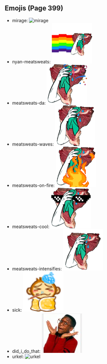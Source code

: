 
## Emojis (Page 399)

* mirage: ![mirage](output/mirage)
* nyan-meatsweats: ![nyan-meatsweats](output/nyan-meatsweats.gif)
* meatsweats-da: ![meatsweats-da](output/meatsweats-da.png)
* meatsweats-waves: ![meatsweats-waves](output/meatsweats-waves.gif)
* meatsweats-on-fire: ![meatsweats-on-fire](output/meatsweats-on-fire.gif)
* meatsweats-cool: ![meatsweats-cool](output/meatsweats-cool.png)
* meatsweats-intensifies: ![meatsweats-intensifies](output/meatsweats-intensifies.gif)
* sick: ![sick](output/sick.gif)
* did_i_do_that: ![did_i_do_that](output/did_i_do_that.jpg)
* urkel: ![urkel](output/urkel)
